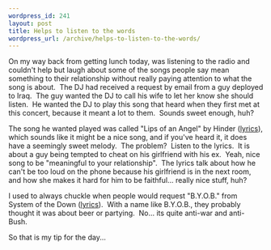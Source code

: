 ```yaml
--- 
wordpress_id: 241
layout: post
title: Helps to listen to the words
wordpress_url: /archive/helps-to-listen-to-the-words/
---
```


<p>On my way back from getting lunch today, was listening to the radio and couldn't help but laugh about&nbsp;some of the songs people say mean something to their relationship without really paying attention to what the song is about.&nbsp; The DJ had received a request by email from a guy deployed to Iraq.&nbsp; The guy wanted the DJ to call his wife to let her know she should listen.&nbsp; He wanted the DJ to play this song that heard when they first met at this concert, because it meant a lot to them.&nbsp; Sounds sweet enough, huh?</p> <p>The song he wanted played was called "Lips of an Angel" by Hinder (<a href="http://www.sing365.com/music/lyric.nsf/Lips-Of-An-Angel-lyrics-Hinder/998AB4142BC9E3B0482570B5000B9CC8">lyrics</a>), which sounds like it might be a nice song, and if you've heard it, it does have a seemingly sweet melody.&nbsp; The problem?&nbsp; Listen to the lyrics.&nbsp; It is about a guy being tempted to cheat on his girlfriend with his ex.&nbsp; Yeah, nice song to be "meaningful to your relationship".&nbsp; The lyrics talk about how he can't be too loud on the phone because his girlfriend is in the next room, and how she makes it hard for him to be faithful... really nice stuff, huh?</p> <p>I used to always chuckle when people would request "B.Y.O.B." from System of the Down (<a href="http://www.dapslyrics.com/display.php?sid=13343">lyrics</a>).&nbsp; With a name like B.Y.O.B., they probably thought it was about beer or partying.&nbsp; No... its quite anti-war and anti-Bush.</p> <p>So that is my tip for the day...</p>
         
